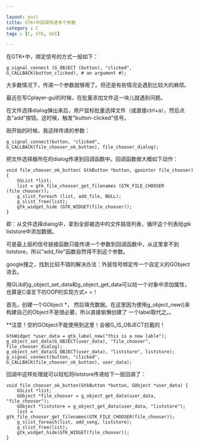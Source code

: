 ```yaml
---

layout: post
title: GTK+中回调传递多个参数
category : C
tags : [C, GTK, GUI]

---
```


在GTK+中，绑定信号的方式一般如下：

`g_signal_connect (G_OBJECT (button), "clicked", G_CALLBACK(button_clicked), # an argument #);`

大多数情况下，传递一个参数就够用了。但还是有些情况会遇到比较大的麻烦。

最近在写Cplayer-gui的时候，在批量添加文件这一块儿就遇到问题。

在文件选择dialog弹出来后，用户鼠标批量选择文件（或直接ctrl+a），然后点击"add"按钮。这时候，触发"button-clicked"信号。

刚开始的时候，我这样传递的参数：

    g_signal_connect(button, "clicked", G_CALLBACK(file_chooser_ok_button), file_chooser_dialog);

把文件选择器所在的dialog传递到回调函数中。回调函数做大概如下动作：

    void file_chooser_ok_button( GtkButton *button, gpointer file_chooser)
    {
        GSList *list;
        list = gtk_file_chooser_get_filenames (GTK_FILE_CHOOSER (file_chooser));
        g_slist_foreach (list, add_file, NULL);
        g_slist_free(list);
        gtk_widget_hide (GTK_WIDGET(file_chooser));
    }

即：从文件选择dialog中，拿到全部被选中的文件路径列表，循环这个列表给gtk liststore中添加数据。

可是最上层的信号链接函数只能传递一个参数到回调函数中，从这里拿不到liststore，所以"add_file"函数自然得不到这个参数。

google搜之，找到比较不错的解决办法：外层信号绑定传一个自定义的GObject进去。

用GLib的g_object_set_data和g_object_get_data可以给一个对象中添加属性，也算是C语言下的OOP的实现方式= =！

首先，创建一个GObject *， 然后填充数据。在这里因为使用g_object_new()来构建自己的Object不是很必要，所以直接偷懒创建了
一个label取代之。。

**注意！空的GObject不能使用到这里！会被G_IS_OBJECT拦截的！

    GtkWidget *user_data = gtk_label_new("this is a new lable");
    g_object_set_data(G_OBJECT(user_data), "file_chooser", file_chooser_dialog);
    g_object_set_data(G_OBJECT(user_data), "liststore", liststore);
    g_signal_connect(button, "clicked", G_CALLBACK(file_chooser_ok_button), user_data);

回调中这样处理就可以轻松将liststore传递给下一层回调了：

    void file_chooser_ok_button(GtkButton *button, GObject *user_data) {
        GSList *list;
        GObject *file_chooser = g_object_get_data(user_data, "file_chooser");
        GObject *liststore = g_object_get_data(user_data, "liststore");
        list = gtk_file_chooser_get_filenames(GTK_FILE_CHOOSER(file_chooser));
        g_slist_foreach(list, add_song, liststore);
        g_slist_free(list);
        gtk_widget_hide(GTK_WIDGET(file_chooser));
    }
